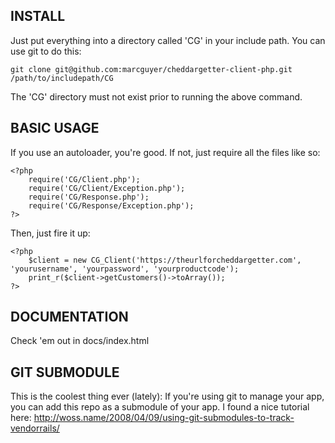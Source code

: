 INSTALL
-------

Just put everything into a directory called 'CG' in your include path. You can use git to do this:

	git clone git@github.com:marcguyer/cheddargetter-client-php.git /path/to/includepath/CG

The 'CG' directory must not exist prior to running the above command.

BASIC USAGE
-----------

If you use an autoloader, you're good.  If not, just require all the files like so:

	<?php
		require('CG/Client.php');
		require('CG/Client/Exception.php');
		require('CG/Response.php');
		require('CG/Response/Exception.php');
	?>

Then, just fire it up:

	<?php
		$client = new CG_Client('https://theurlforcheddargetter.com', 'yourusername', 'yourpassword', 'yourproductcode');
		print_r($client->getCustomers()->toArray());
	?>

DOCUMENTATION
-------------

Check 'em out in docs/index.html

GIT SUBMODULE
-------------

This is the coolest thing ever (lately): If you're using git to manage your app, you can add this repo as a submodule of your app.  I found a nice tutorial here: http://woss.name/2008/04/09/using-git-submodules-to-track-vendorrails/
